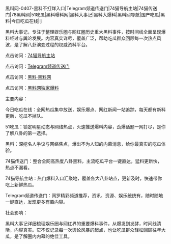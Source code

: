 #
黑料网-0407-黑料不打烊入口|Telegram频道传送门|74猫导航主站|74猫传送门|78黑料网|51吃瓜|黑料曝料网|黑料大事记|黑料大爆料|黑料网导航|国产吃瓜|黑料|今日吃瓜在线|lj

黑料大事记，专注于整理娱乐圈与网红圈历史重大黑料事件，按时间线全面呈现爆料经过与舆论发展。内容真实详尽，覆盖广泛，帮助吃瓜群众回顾每一次热点风波，是了解八卦演变过程的权威资料平台。


点击访问：<a href="https://74mao.com/">74猫导航主站</a>

点击访问：<a href="https://74mao.com/">Telegram频道传送门</a>

点击访问：<a href="https://qfwfg.pages.dev/">黑料·黑料网</a>

点击访问：<a href="https://sdbsd.pages.dev/">黑料网独家爆料</a>


主要内容：

今日吃瓜在线：全网热瓜集中放送，娱乐爆点、网红新闻一站追踪，每天都有新料更新，吃瓜不掉队。

51吃瓜：锁定明星动态与网络热点，火速推送爆料内容，劲爆话题一网打尽，是你了解八卦的第一选择。

黑料：深挖名人争议与网络焦点，爆出不为人知的内幕消息，给你最真实的吃瓜体验。

74猫传送门：整合全网高热度八卦黑料，主流吃瓜平台一键直达，猛料更新快，热点不漏看。

74猫导航主站：热门爆料入口汇聚地，覆盖各大八卦站点，更新及时，快速带你吃上新鲜热瓜。

Telegram频道传送门：网罗精彩频道推荐，资讯、资源、娱乐统统有，随时随地一键直达，发现更多有趣内容。

社会影响：

黑料大事记详细梳理娱乐圈与网红界的重要爆料事件，从爆发到发酵，时间线清晰，内容真实。它不仅记录每一次舆论风暴的起点，也让吃瓜群众轻松回顾往年大瓜，是了解圈内内幕的绝佳工具。

<span style="display:none;">[Canonical link](）</span>
